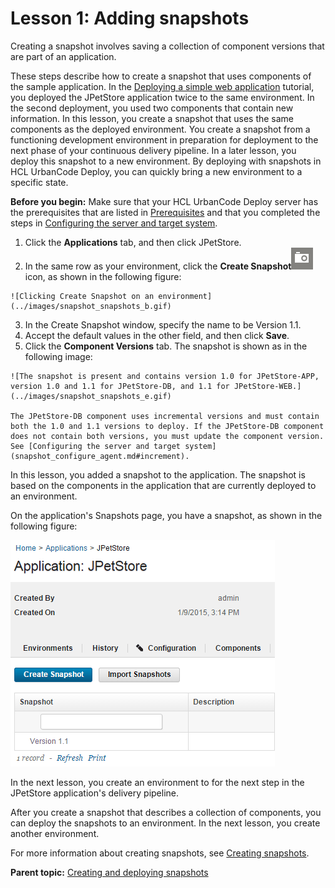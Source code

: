 # Lesson 1: Adding snapshots

Creating a snapshot involves saving a collection of component versions that are part of an application.

These steps describe how to create a snapshot that uses components of the sample application. In the [Deploying a simple web application](webapp_abstract.md) tutorial, you deployed the JPetStore application twice to the same environment. In the second deployment, you used two components that contain new information. In this lesson, you create a snapshot that uses the same components as the deployed environment. You create a snapshot from a functioning development environment in preparation for deployment to the next phase of your continuous delivery pipeline. In a later lesson, you deploy this snapshot to a new environment. By deploying with snapshots in HCL UrbanCode Deploy, you can quickly bring a new environment to a specific state.

**Before you begin:** Make sure that your HCL UrbanCode Deploy server has the prerequisites that are listed in [Prerequisites](snapshot_intro.md#prereqs) and that you completed the steps in [Configuring the server and target system](snapshot_configure_agent.md).

1.   Click the **Applications** tab, and then click JPetStore. 
2.   In the same row as your environment, click the **Create Snapshot**![](../images/snapshot_snapshots_a.gif) icon, as shown in the following figure: 

    ![Clicking Create Snapshot on an environment](../images/snapshot_snapshots_b.gif)

3.   In the Create Snapshot window, specify the name to be Version 1.1.
4.   Accept the default values in the other field, and then click **Save**. 
5.   Click the **Component Versions** tab. The snapshot is shown as in the following image:

    ![The snapshot is present and contains version 1.0 for JPetStore-APP, version 1.0 and 1.1 for JPetStore-DB, and 1.1 for JPetStore-WEB.](../images/snapshot_snapshots_e.gif)

    The JPetStore-DB component uses incremental versions and must contain both the 1.0 and 1.1 versions to deploy. If the JPetStore-DB component does not contain both versions, you must update the component version. See [Configuring the server and target system](snapshot_configure_agent.md#increment).


In this lesson, you added a snapshot to the application. The snapshot is based on the components in the application that are currently deployed to an environment.

On the application's Snapshots page, you have a snapshot, as shown in the following figure:

![The snapshot on the Snapshots tab](../images/snapshot_snapshots_d.gif)

In the next lesson, you create an environment to for the next step in the JPetStore application's delivery pipeline.

After you create a snapshot that describes a collection of components, you can deploy the snapshots to an environment. In the next lesson, you create another environment.

For more information about creating snapshots, see [Creating snapshots](../../com.udeploy.doc/topics/app_snapshot_create.md).

**Parent topic:** [Creating and deploying snapshots](../../com.udeploy.tutorial.doc/topics/snapshot_abstract.md)

